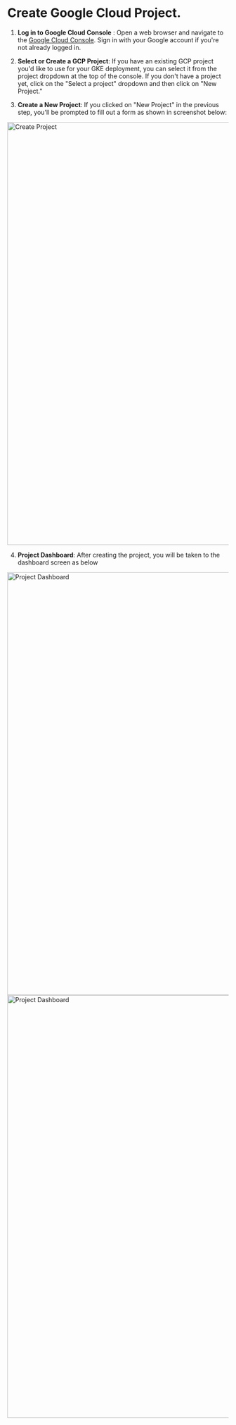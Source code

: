 # Create Google Cloud Project.
1. **Log in to Google Cloud Console** :
Open a web browser and navigate to the [Google Cloud Console](https://console.cloud.google.com/). Sign in with your Google account if you're not already logged in.

2. **Select or Create a GCP Project**:
If you have an existing GCP project you'd like to use for your GKE deployment, you can select it from the project dropdown at the top of the console. If you don't have a project yet, click on the "Select a project" dropdown and then click on "New Project."

3. **Create a New Project**:
If you clicked on "New Project" in the previous step, you'll be prompted to fill out a form as shown in screenshot below:

<img  src="/public/gke/create-project.png" alt="Create Project" style="width: 100vw">


4. **Project Dashboard**:
After creating the project, you will be taken to the dashboard screen as below
<img  src="/public/gke/project-dashboard.1.png" alt="Project Dashboard" style="width: 100vw">
<img  src="/public/gke/project-dashboard.2.png" alt="Project Dashboard" style="width: 100vw">
